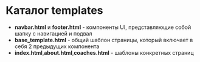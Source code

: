 # Каталог templates
 - **navbar.html** и **footer.html** - компоненты UI, представляющие собой шапку с навигацией и подвал
 - **base_template.html** - общий шаблон страницы, который включает в себя 2 предыдущих компонента
 - **index.html**,**about.html**,**coaches.html** - шаблоны конкретных страниц

